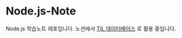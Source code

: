 # Node.js-Note
Node.js 학습노트 레포입니다. 노션에서 [TIL 데이터베이스](https://vanillacake369.notion.site/f043e622b8a746d9b1c669c367a72ae9?v=8568950dbd994e07a2c50c48aa593416) 로 활용 중입니다.
